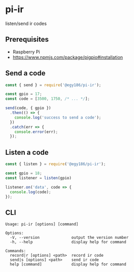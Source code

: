 # pi-ir

listen/send ir codes

## Prerequisites

- Raspberry Pi
- https://www.npmjs.com/package/pigpio#installation

## Send a code

```js
const { send } = require('@egy186/pi-ir');

const gpio = 17;
const code = [3500, 1750, /* ... */];

send(code, { gpio })
  .then(() => {
    console.log('success to send a code');
  })
  .catch(err => {
    console.error(err);
  });
```

## Listen a code

```js
const { listen } = require('@egy186/pi-ir');

const gpio = 18;
const listener = listen(gpio)

listener.on('data', code => {
  console.log(code);
});
```

## CLI

```
Usage: pi-ir [options] [command]

Options:
  -V, --version              output the version number
  -h, --help                 display help for command

Commands:
  record|r [options] <path>  record ir code
  send|s [options] <path>    send ir code
  help [command]             display help for command
```
